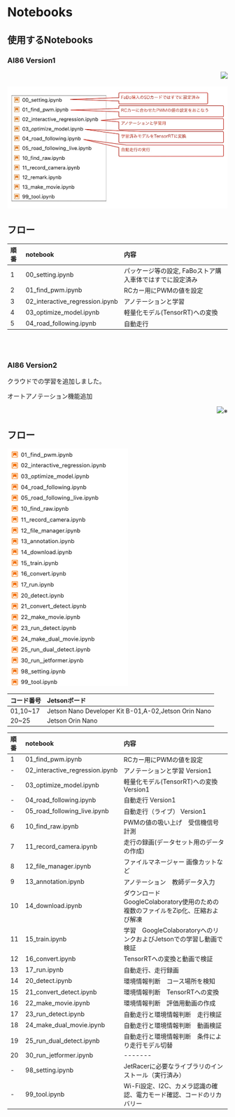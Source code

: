 # Notebooks

## 使用するNotebooks

### AI86 Version1

<div style="text-align:right;">
<img src="./../img/signatureboardAI86V1.png">
</div>

![](./img/use_notebooks.jpg)

## フロー

|順番|notebook|内容|
|:--|:--|:--|
|1|00_setting.ipynb|パッケージ等の設定, FaBoストア購入車体ではすでに設定済み|
|2|01_find_pwm.ipynb|RCカー用にPWMの値を設定|
|3|02_interactive_regression.ipynb|アノテーションと学習|
|4|03_optimize_model.ipynb|軽量化モデル(TensorRT)への変換|
|5|04_road_following.ipynb|自動走行|

<br>
<br>

### AI86 Version2

クラウドでの学習を追加しました。

オートアノテーション機能追加

<div style="text-align:right;">
<img src="./../img/signatureboardAI86V2.png">※
</div>

## フロー

![](./img/jupyter/jupyterfiles.png)

|コード番号|Jetsonボード|
|:--|:--|
|01,10~17|Jetson Nano Developer Kit B-01,A-02,Jetson Orin Nano|
|20~25|Jetson Orin Nano|

|順番|notebook|内容|
|:--|:--|:--|
|1|01_find_pwm.ipynb|RCカー用にPWMの値を設定|
|-|02_interactive_regression.ipynb|アノテーションと学習 Version1|
|-|03_optimize_model.ipynb|軽量化モデル(TensorRT)への変換 Version1|
|-|04_road_following.ipynb|自動走行 Version1|
|-|05_road_following_live.ipynb|自動走行（ライブ） Version1|
|6|10_find_raw.ipynb|PWMの値の吸い上げ　受信機信号計測|
|7|11_record_camera.ipynb|走行の録画(データセット用のデータの作成)|
|8|12_file_manager.ipynb|ファイルマネージャー 画像カットなど|
|9|13_annotation.ipynb|アノテーション　教師データ入力|
|10|14_download.ipynb|ダウンロード　GoogleColaboratory使用のための複数のファイルをZip化、圧縮および解凍|
|11|15_train.ipynb|学習　GoogleColaboratoryへのリンクおよびJetsonでの学習し動画で検証|
|12|16_convert.ipynb|TensorRTへの変換と動画で検証|
|13|17_run.ipynb|自動走行、走行録画|
|14|20_detect.ipynb|環境情報判断　コース場所を検知|
|15|21_convert_detect.ipynb|環境情報判断　TensorRTへの変換|
|16|22_make_movie.ipynb|環境情報判断　評価用動画の作成|
|17|23_run_detect.ipynb|自動走行と環境情報判断　走行検証|
|18|24_make_dual_movie.ipynb|自動走行と環境情報判断　動画検証|
|19|25_run_dual_detect.ipynb|自動走行と環境情報判断　条件により走行モデル切替|
|20|30_run_jetformer.ipynb|-------|
|-|98_setting.ipynb|JetRacerに必要なライブラリのインストール（実行済み）|
|-|99_tool.ipynb|Wi-Fi設定、I2C、カメラ認識の確認、電力モード確認、コードのリカバリー|
